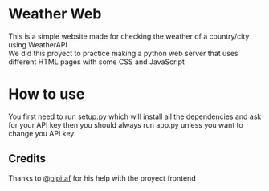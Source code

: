 # Weather Web
This is a simple website made for checking the weather of a country/city using WeatherAPI  
We did this proyect to practice making a python web server that uses different HTML pages with some CSS and JavaScript  
# How to use
You first need to run setup.py which will install all the dependencies and ask for your API key then you should always run app.py unless you want to change you API key
## Credits
Thanks to [@pipitaf]( https://github.com/pipitaf ) for his help with the proyect frontend
